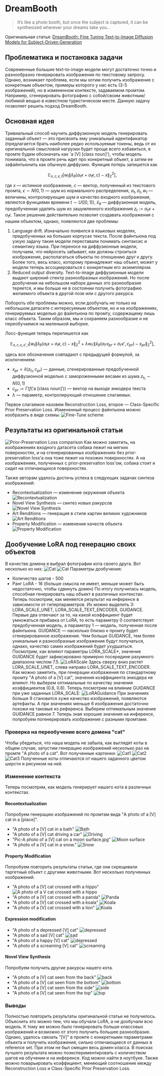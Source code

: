 # DreamBooth
>It’s like a photo booth, but once the subject is captured, it can be synthesized wherever your dreams take you…

Оригинальная статья: [DreamBooth: Fine Tuning Text-to-Image Diffusion Models for Subject-Driven Generation](https://arxiv.org/pdf/2208.12242.pdf)
## Проблематика и постановка задачи
Современные большие text-to-image модели могут достаточно точно и разнообразно генерировать изображения по текстовому запросу. Однако, возникает проблема, если мы хотим получить изображение с конкретным объектом, примеры которого у нас есть (3-5 изображений), но в измененном контексте, задаваемом промтом. Например, сгенерировать фотографию с собой/своим животным/любимой вещью в известном туристическом месте. Данную задачу позволяет решить подход DreamBooth.
## Основная идея
Тривиальный способ научить диффузионную модель генерировать заданный объект — это присвоить ему уникальный идентификатор (предлагается брать наиболее редко используемые токены, ведь от их оригинальной смысловой нагрузки будет проще всего избавиться, в промте будем обозначать как 'a \[V\] \[class noun\]'), чтобы модель понимала, что в промте речь идет про конкретный объект, а затем ее зафайнтьюнить как обычную диффузию. Функция потерь запишется как
```math
\mathbb{E}_{x, c, \epsilon, t} [w_t \|\hat{x}_\theta(\alpha_t x + \sigma_t \epsilon, c) - x\|_2^2],
```
где $x$ — истинное изображение, $c$ — вектор, полученный из текстового промта, $\epsilon \sim N(0, 1)$ — шум из нормального распределения, $\alpha_t, \sigma_t, w_t$ — величины, контролирующие шум и качество входного изображения, являются функциями времени $t \sim U([0, 1])$, $\hat{x}_\theta$ — диффузионная модель, предобученная удалять шум из зашумленного изображения $z_t := \alpha_t x + \sigma_t \epsilon$.
Такое решение действительно позволит создавать изображения с нашим объектом, однако, появляются две проблемы:
1. Language drift. Изначально появился в языковых моделях, предобученных на больших корпусах текста. После файнтьюна под узкую задачу такие модели переставали понимать синтаксис и семантику языка. При переносе на диффузионные модели, получаем, что нейросеть забывает, как должны строиться изображения, располагаться объекты по отношению друг к другу. Более того, весь класс, которому принадлежит наш объект, может у модели теперь ассоциироваться с конкретным его экземпляром.
2. Reduced output diversity. Text-to-image диффузионные модели выдают широкий спектр разнообразных изображений. Но после дообучения на небольшом наборе данных это разнообразие теряется, и мы больше не в состоянии получить фотографию желаемого объекта в другой позе или с другого ракурса.

Побороть обе проблемы можно, если дообучать не только на небольшом датасете с интересуемым объектом, но и на изображениях, генерируемых моделью до файнтьюна по промту, содержащему лишь класс объекта. Таким образом, мы и сохраняем разнообразие и не переобучаемся на маленькой выборке.

Лосс-функция теперь перепишется как
```math
\mathbb{E}_{x, c, \epsilon, \epsilon', t} [w_t \|\hat{x}_\theta(\alpha_t x + \sigma_t \epsilon, c) - x\|_2^2 + \lambda w_{t'} \|\hat{x}_\theta(\alpha_{t'} x_{pr} + \sigma_{t'} \epsilon', c_{pr}) - x_{pr}\|_2^2],
```
здесь все обозначения совпадают с предыдущей формулой, за исключением: 
* $x_{pr} = \hat{x}(z_{t_1}, c_{pr})$ — данные, сгенерированные предобученной диффузионной моделью с замороженными весами из шума $z_{t_1} \sim N(0, 1)$
* $c_{pr} := \Gamma(f('\text{a [class noun]}'))$ — вектор на выходе энкодера текста
* $\lambda$ — параметр, контролирующий отношение слагаемых.

Первое слагаемое назовем Reconstruction Loss, второе — Class-Specific Prior Preservation Loss. Измененный процесс файнтьюна можно изобразить в виде схемы:
![Fine-Tune scheme](images/fine-tune_scheme.png)
## Результаты из оригинальной статьи
![Prior-Preservation Loss comparison](images/prior-preservation_loss.png)
Как можно заметить, на изображениях входного датасета собака лежит на мягких поверхностях, и на сгенерированных изображениях без prior-preservation loss'а она тоже лежит на похожих поверхностях. А на изображениях, полученных с prior-preservation loss'ом, собака стоит и сидит на отличающихся поверхностях.

Также авторам удалось достичь успеха в следующих задачах синтеза изображений:
* Recontextualization — изменение окружения объекта
  ![Recontextualization](images/recontextualization.png)
* Novel View Synthesis — синтез новых ракурсов
  ![Novel View Synthesis](images/novel_view_synthesis.png)
* Art Renditions — генерация в стиле картин великих художников
  ![Art Renditions](images/art_renditions.png)
* Property Modification — изменение качеств объекта
  ![Property Modification](images/property_modification.png)


## Дообучение LoRA под генерацию своих объектов
В качестве домена я выбрал фотографии кота своего друга. Вот несколько из них:
![Cat](/train_data/instance/1.png)
![Cat](/train_data/instance/4.png)
Параметры дообучения:
* Количество шагов - 500
* Ранг LoRA - 16 (больше смысла не имеет, меньше может быть недостаточно, чтобы сдвинуть домен)
По итогу получилась модель, способная генерировать наш объект в различных контекстах.
Теперь посмотрим, как меняется результат на инференсе в зависимости от гиперпараметров. Их можно выделить 3: LORA_SCALE_UNET, LORA_SCALE_TEXT_ENCODER, GUIDANCE. Первые два отвечают за то, на какой коэффициент будет умножаться прибавка от LoRA, то есть параметру 0 соответствует предобученная модель, а параметру 1 — модель, полученная после файнтьюна. GUIDANCE — насколько близко к промту будет сгенерированное изображение. Чем больше GUIDANCE, тем более уникальные и разнообразные изображения будут получаться, однако, качество самих изображений будет ухудшаться.
Посмотрим, как влияют параметры LORA_SCALE*, значение GUIDANCE будет зафиксировано примерно посередине разумного диапазона числом 7.5.
![LoRAScale](images/inference/LoRAScale.png)
Здесь сверху вниз растет LORA_SCALE_UNET, слева направо LORA_SCALE_TEXT_ENCODER. Как можно заметить, при генерации изображения по стандартному промту "A photo of a [V] cat", значения коэффициента энкодера не влияют. Но выберем оптимальные по качеству значения коэффициентов (0.8, 0.8).
Теперь посмотрим на влияние GUIDANCE при уже заданных LORA_SCALE:
![LoRAGuidance](mages/inference/LoRAGuidance.png)
При значениях больше 9 становится хуже качество изображений, появляются артефакты. А при значениях меньше 6 изображения достаточно похожи на таковые из референса. Выберем оптимальным значение GUIDANCE равное 7.
Теперь зная хорошие значения на инференсе, попробуем погенерировать изображения с разными промтами.

### Проверка на переобучение всего домена "cat"
Чтобы убедиться, что наша модель не забыла, как выглядят коты в общем случае, запустим генерацию изображений несколько раз на промте "A photo of a cat". Вот полученные картинки:
![Cat1](images/inference/Pic-A_photo_of_a_cat-1.jpg)
![Cat2](images/inference/Pic-A_photo_of_a_cat-2.jpg)
![Cat3](images/inference/Pic-A_photo_of_a_cat-3.jpg)
Полученные коты отличаются от нашего заданного цветом шерсти и рисунком на ней.

### Изменение контекста
Теперь посмотрим, как модель генерирует нашего кота в различных контекстах.
#### Recontextualization
Попробуем генерацию изображений по промтам вида "A photo of a [V] cat in a [place]".
* "A photo of a [V] cat in a bath"
  ![Bath](images/inference/Pic-A_photo_of_a_[V]_cat_in_a_bath.jpg)
* "A photo of a [V] cat driving a car"
  ![Driving](images/inference/Pic-A_photo_of_a_[V]_cat_driving_a_car.jpg)
* "Pic-A photo of a [V] cat on a moon surface.jpg"
  ![Moon surface](Pic-A_photo_of_a_[V]_cat_on_a_moon_surface.jpg)
* "A photo of a [V] cat in a snow."
  ![Snow](images/inference/Pic-A_photo_of_a_[V]_cat_in_a_snow.jpg)
#### Property Modification
Попробуем повторить результаты статьи, где они скрещивали таргетный объект с другими животными. Вот несколько полученных изображений.
* "A photo of a [V] cat crossed with a hippo"
  ![A photo of a V cat crossed with a hippo](images/inference/Pic-A_photo_of_a_[V]_cat_crossed_with_a_hippo.jpg)
* "A photo of a [V] cat crossed with a panda"
  ![Panda](images/inference/Pic-A_photo_of_a_[V]_cat_crossed_with_a_panda-1.jpg)
* "A photo of a [V] cat crossed with a koala"
  ![Koala](images/inference/Pic-A_photo_of_a_[V]_cat_crossed_with_a_koala.jpg)
* "A photo of a [V] cat crossed with a lion"
  ![Koala](images/inference/Pic-A_photo_of_a_[V]_cat_crossed_with_a_lion.jpg)
#### Expression modification
* "A photo of a depressed [V] cat"
  ![depressed](images/inference/Pic-A_photo_of_a_depressed_[V]_cat.jpg)
* "A photo of a sad [V] cat"
  ![sad](images/inference/Pic-A_photo_of_a_sad_[V]_cat.jpg)
* "A photo of a happy [V] cat"
  ![depressed](images/inference/Pic-A_photo_of_a_happy_[V]_cat.jpg)
* "A photo of a screaming [V] cat"
  ![screaming](images/inference/Pic-A_photo_of_a_screaming_[V]_cat.jpg)
#### Novel View Synthesis 
Попробуем получить другие ракурсы нашего кота.
* "A photo of a [V] cat seen from the back"
  ![back](images/inference/Pic-A_photo_of_a_[V]_cat_seen_from_the_back.jpg)
* "A photo of a [V] cat seen from the bottom"
  ![bottom](images/inference/Pic-A_photo_of_a_[V]_cat_seen_from_the_bottom.jpg)
* "A photo of a [V] cat seen from the side"
  ![side](images/inference/Pic-A_photo_of_a_[V]_cat_seen_from_the_side.jpg)
* "A photo of a [V] cat seen from the top"
  ![top](images/inference/Pic-A_photo_of_a_[V]_cat_seen_from_the_top.jpg)

### Выводы
Полностью повторить результаты оригинальной статьи не получилось. Объяснить это можно тем, что мы обучали LoRA, а не дообучали всю модель. К тому же можно было генерировать больше классовых изображений и возможно от этого получить большее разнообразие. Однако, удалось связать "[V]" в промте с конкретными параметрами объекта и получить изображения, сильно отличающиеся от данных в reference set. При этом не был смещен весь домен класса. В поисках лучшего результата можно поэкспериментировать с количеством шагов на обучении и на инференсе. Код можно найти в ноутбуке. Также можно поварьировать коэффициент, меняющий соотношение между Reconstruction Loss и Class-Specific Prior Preservation Loss.